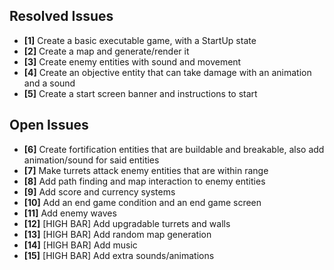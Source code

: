 ## Resolved Issues ##

- **[1]** Create a basic executable game, with a StartUp state
- **[2]** Create a map and generate/render it
- **[3]** Create enemy entities with sound and movement
- **[4]** Create an objective entity that can take damage with an animation and a sound
- **[5]** Create a start screen banner and instructions to start

## Open Issues ##

- **[6]** Create fortification entities that are buildable and breakable, also add animation/sound for said entities
- **[7]** Make turrets attack enemy entities that are within range
- **[8]** Add path finding and map interaction to enemy entities
- **[9]** Add score and currency systems
- **[10]** Add an end game condition and an end game screen
- **[11]** Add enemy waves
- **[12]** [HIGH BAR] Add upgradable turrets and walls
- **[13]** [HIGH BAR] Add random map generation
- **[14]** [HIGH BAR] Add music
- **[15]** [HIGH BAR] Add extra sounds/animations
